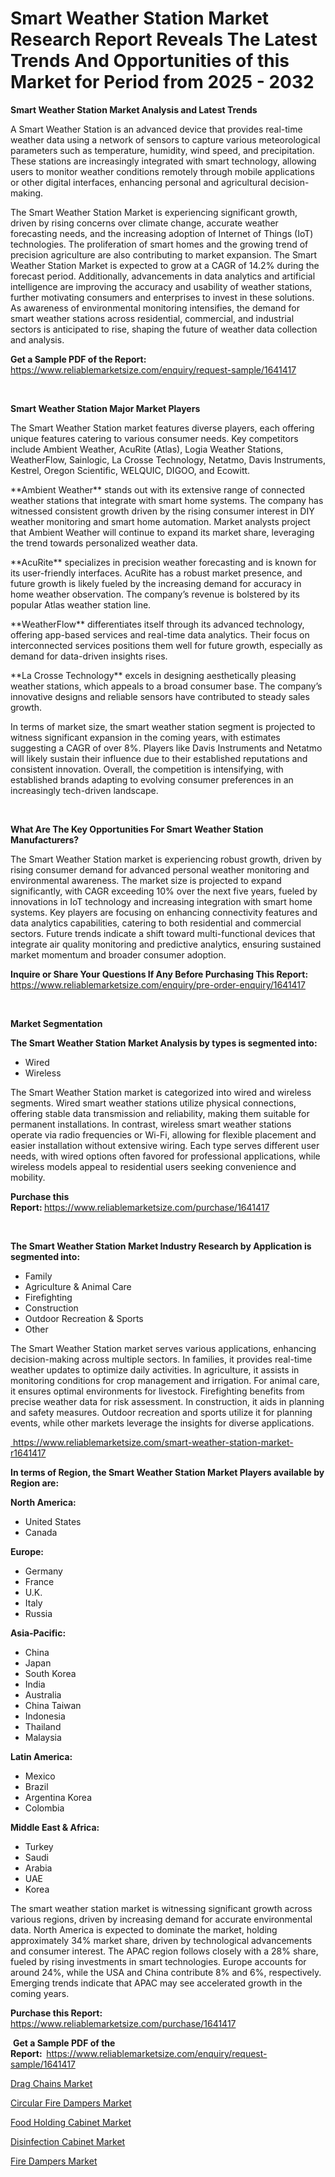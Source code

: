 <p><h1>Smart Weather Station Market Research Report Reveals The Latest Trends And Opportunities of this Market for Period from 2025 - 2032</h1></p><p><strong>Smart Weather Station Market Analysis and Latest Trends</strong></p>
<p><p>A Smart Weather Station is an advanced device that provides real-time weather data using a network of sensors to capture various meteorological parameters such as temperature, humidity, wind speed, and precipitation. These stations are increasingly integrated with smart technology, allowing users to monitor weather conditions remotely through mobile applications or other digital interfaces, enhancing personal and agricultural decision-making.</p><p>The Smart Weather Station Market is experiencing significant growth, driven by rising concerns over climate change, accurate weather forecasting needs, and the increasing adoption of Internet of Things (IoT) technologies. The proliferation of smart homes and the growing trend of precision agriculture are also contributing to market expansion. The Smart Weather Station Market is expected to grow at a CAGR of 14.2% during the forecast period. Additionally, advancements in data analytics and artificial intelligence are improving the accuracy and usability of weather stations, further motivating consumers and enterprises to invest in these solutions. As awareness of environmental monitoring intensifies, the demand for smart weather stations across residential, commercial, and industrial sectors is anticipated to rise, shaping the future of weather data collection and analysis.</p></p>
<p><strong>Get a Sample PDF of the Report:&nbsp;</strong> <a href="https://www.reliablemarketsize.com/enquiry/request-sample/1641417?utm_campaign=2115&utm_medium=2&utm_source=Github&utm_content=ia&utm_term=11042025&utm_id=smart-weather-station">https://www.reliablemarketsize.com/enquiry/request-sample/1641417</a></p>
<p>&nbsp;</p>
<p><strong>Smart Weather Station Major Market Players</strong></p>
<p><p>The Smart Weather Station market features diverse players, each offering unique features catering to various consumer needs. Key competitors include Ambient Weather, AcuRite (Atlas), Logia Weather Stations, WeatherFlow, Sainlogic, La Crosse Technology, Netatmo, Davis Instruments, Kestrel, Oregon Scientific, WELQUIC, DIGOO, and Ecowitt.</p><p>**Ambient Weather** stands out with its extensive range of connected weather stations that integrate with smart home systems. The company has witnessed consistent growth driven by the rising consumer interest in DIY weather monitoring and smart home automation. Market analysts project that Ambient Weather will continue to expand its market share, leveraging the trend towards personalized weather data.</p><p>**AcuRite** specializes in precision weather forecasting and is known for its user-friendly interfaces. AcuRite has a robust market presence, and future growth is likely fueled by the increasing demand for accuracy in home weather observation. The company’s revenue is bolstered by its popular Atlas weather station line.</p><p>**WeatherFlow** differentiates itself through its advanced technology, offering app-based services and real-time data analytics. Their focus on interconnected services positions them well for future growth, especially as demand for data-driven insights rises. </p><p>**La Crosse Technology** excels in designing aesthetically pleasing weather stations, which appeals to a broad consumer base. The company’s innovative designs and reliable sensors have contributed to steady sales growth.</p><p>In terms of market size, the smart weather station segment is projected to witness significant expansion in the coming years, with estimates suggesting a CAGR of over 8%. Players like Davis Instruments and Netatmo will likely sustain their influence due to their established reputations and consistent innovation. Overall, the competition is intensifying, with established brands adapting to evolving consumer preferences in an increasingly tech-driven landscape.</p></p>
<p>&nbsp;</p>
<p><strong>What Are The Key Opportunities For Smart Weather Station Manufacturers?</strong></p>
<p><p>The Smart Weather Station market is experiencing robust growth, driven by rising consumer demand for advanced personal weather monitoring and environmental awareness. The market size is projected to expand significantly, with CAGR exceeding 10% over the next five years, fueled by innovations in IoT technology and increasing integration with smart home systems. Key players are focusing on enhancing connectivity features and data analytics capabilities, catering to both residential and commercial sectors. Future trends indicate a shift toward multi-functional devices that integrate air quality monitoring and predictive analytics, ensuring sustained market momentum and broader consumer adoption.</p></p>
<p><strong>Inquire or Share Your Questions If Any Before Purchasing This Report:</strong> <a href="https://www.reliablemarketsize.com/enquiry/pre-order-enquiry/1641417?utm_campaign=2115&utm_medium=2&utm_source=Github&utm_content=ia&utm_term=11042025&utm_id=smart-weather-station">https://www.reliablemarketsize.com/enquiry/pre-order-enquiry/1641417</a></p>
<p>&nbsp;</p>
<p><strong>Market Segmentation</strong></p>
<p><strong>The Smart Weather Station Market Analysis by types is segmented into:</strong></p>
<p><ul><li>Wired</li><li>Wireless</li></ul></p>
<p><p>The Smart Weather Station market is categorized into wired and wireless segments. Wired smart weather stations utilize physical connections, offering stable data transmission and reliability, making them suitable for permanent installations. In contrast, wireless smart weather stations operate via radio frequencies or Wi-Fi, allowing for flexible placement and easier installation without extensive wiring. Each type serves different user needs, with wired options often favored for professional applications, while wireless models appeal to residential users seeking convenience and mobility.</p></p>
<p><strong>Purchase this Report:&nbsp;</strong><a href="https://www.reliablemarketsize.com/purchase/1641417?utm_campaign=2115&utm_medium=2&utm_source=Github&utm_content=ia&utm_term=11042025&utm_id=smart-weather-station">https://www.reliablemarketsize.com/purchase/1641417</a></p>
<p>&nbsp;</p>
<p><strong>The Smart Weather Station Market Industry Research by Application is segmented into:</strong></p>
<p><ul><li>Family</li><li>Agriculture & Animal Care</li><li>Firefighting</li><li>Construction</li><li>Outdoor Recreation & Sports</li><li>Other</li></ul></p>
<p><p>The Smart Weather Station market serves various applications, enhancing decision-making across multiple sectors. In families, it provides real-time weather updates to optimize daily activities. In agriculture, it assists in monitoring conditions for crop management and irrigation. For animal care, it ensures optimal environments for livestock. Firefighting benefits from precise weather data for risk assessment. In construction, it aids in planning and safety measures. Outdoor recreation and sports utilize it for planning events, while other markets leverage the insights for diverse applications.</p></p>
<p><a href="https://www.reliablemarketsize.com/smart-weather-station-market-r1641417?utm_campaign=2115&utm_medium=2&utm_source=Github&utm_content=ia&utm_term=11042025&utm_id=smart-weather-station">&nbsp;https://www.reliablemarketsize.com/smart-weather-station-market-r1641417</a></p>
<p><strong>In terms of Region, the Smart Weather Station Market Players available by Region are:</strong></p>
<p>
    <p> <strong> North America: </strong>
        <ul>
            <li>United States</li>
            <li>Canada</li>
        </ul>
        </p> 
    <p> <strong> Europe: </strong>
        <ul>
            <li>Germany</li>
            <li>France</li>
            <li>U.K.</li>
            <li>Italy</li>
            <li>Russia</li>
        </ul>
        </p> 
    <p> <strong> Asia-Pacific: </strong>
        <ul>
            <li>China</li>
            <li>Japan</li>
            <li>South Korea</li>
            <li>India</li>
            <li>Australia</li>
            <li>China Taiwan</li>
            <li>Indonesia</li>
            <li>Thailand</li>
            <li>Malaysia</li>
        </ul>
        </p> 
    <p> <strong> Latin America: </strong>
        <ul>
            <li>Mexico</li>
            <li>Brazil</li>
            <li>Argentina Korea</li>
            <li>Colombia</li>
        </ul>
        </p> 
    <p> <strong> Middle East & Africa: </strong>
        <ul>
            <li>Turkey</li>
            <li>Saudi</li>
            <li>Arabia</li>
            <li>UAE</li>
            <li>Korea</li>
        </ul>
    </p>
    </p>
<p><p>The smart weather station market is witnessing significant growth across various regions, driven by increasing demand for accurate environmental data. North America is expected to dominate the market, holding approximately 34% market share, driven by technological advancements and consumer interest. The APAC region follows closely with a 28% share, fueled by rising investments in smart technologies. Europe accounts for around 24%, while the USA and China contribute 8% and 6%, respectively. Emerging trends indicate that APAC may see accelerated growth in the coming years.</p></p>
<p><strong>Purchase this Report: </strong><a href="https://www.reliablemarketsize.com/purchase/1641417?utm_campaign=2115&utm_medium=2&utm_source=Github&utm_content=ia&utm_term=11042025&utm_id=smart-weather-station">https://www.reliablemarketsize.com/purchase/1641417</a></p>
<p>&nbsp;<strong>Get a Sample PDF of the Report:&nbsp;&nbsp;</strong><a href="https://www.reliablemarketsize.com/enquiry/request-sample/1641417?utm_campaign=2115&utm_medium=2&utm_source=Github&utm_content=ia&utm_term=11042025&utm_id=smart-weather-station">https://www.reliablemarketsize.com/enquiry/request-sample/1641417</a></p>
<p><strong></strong></p>
<p><p><a href="https://github.com/laveeasaadrh/Market-Research-Report-List-1/blob/main/drag-chains-market.md?utm_campaign=2115&utm_medium=2&utm_source=Github&utm_content=ia&utm_term=11042025&utm_id=smart-weather-station">Drag Chains Market</a></p><p><a href="https://github.com/ayondaylos/Market-Research-Report-List-1/blob/main/circular-fire-dampers-market.md?utm_campaign=2115&utm_medium=2&utm_source=Github&utm_content=ia&utm_term=11042025&utm_id=smart-weather-station">Circular Fire Dampers Market</a></p><p><a href="https://github.com/swaftaenglem/Market-Research-Report-List-1/blob/main/food-holding-cabinet-market.md?utm_campaign=2115&utm_medium=2&utm_source=Github&utm_content=ia&utm_term=11042025&utm_id=smart-weather-station">Food Holding Cabinet Market</a></p><p><a href="https://github.com/gassmkalay/Market-Research-Report-List-1/blob/main/disinfection-cabinet-market.md?utm_campaign=2115&utm_medium=2&utm_source=Github&utm_content=ia&utm_term=11042025&utm_id=smart-weather-station">Disinfection Cabinet Market</a></p><p><a href="https://github.com/bichukapac/Market-Research-Report-List-1/blob/main/fire-dampers-market.md?utm_campaign=2115&utm_medium=2&utm_source=Github&utm_content=ia&utm_term=11042025&utm_id=smart-weather-station">Fire Dampers Market</a></p></p>